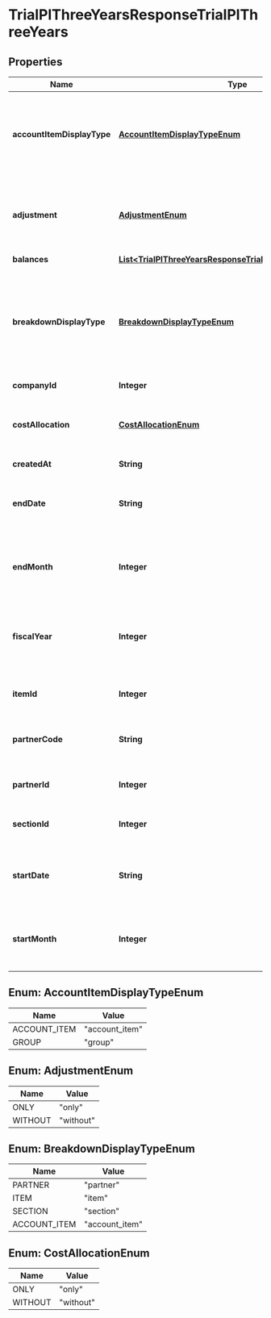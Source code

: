 

# TrialPlThreeYearsResponseTrialPlThreeYears


## Properties

Name | Type | Description | Notes
------------ | ------------- | ------------- | -------------
**accountItemDisplayType** | [**AccountItemDisplayTypeEnum**](#AccountItemDisplayTypeEnum) | 勘定科目の表示（勘定科目: account_item, 決算書表示:group）(条件に指定した時のみ含まれる） |  [optional]
**adjustment** | [**AdjustmentEnum**](#AdjustmentEnum) | 決算整理仕訳のみ: only, 決算整理仕訳以外: without(条件に指定した時のみ含まれる） |  [optional]
**balances** | [**List&lt;TrialPlThreeYearsResponseTrialPlThreeYearsBalances&gt;**](TrialPlThreeYearsResponseTrialPlThreeYearsBalances.md) |  | 
**breakdownDisplayType** | [**BreakdownDisplayTypeEnum**](#BreakdownDisplayTypeEnum) | 内訳の表示（取引先: partner, 品目: item, 部門: section, 勘定科目: account_item）(条件に指定した時のみ含まれる） |  [optional]
**companyId** | **Integer** | 事業所ID | 
**costAllocation** | [**CostAllocationEnum**](#CostAllocationEnum) | 配賦仕訳のみ：only,配賦仕訳以外：without(条件に指定した時のみ含まれる） |  [optional]
**createdAt** | **String** | 作成日時 |  [optional]
**endDate** | **String** | 発生日で絞込：終了日(yyyy-mm-dd)(条件に指定した時のみ含まれる） |  [optional]
**endMonth** | **Integer** | 発生月で絞込：終了会計月(1-12)(条件に指定した時のみ含まれる） |  [optional]
**fiscalYear** | **Integer** | 会計年度(条件に指定した時、または条件に月、日条件がない時のみ含まれる） |  [optional]
**itemId** | **Integer** | 品目ID(条件に指定した時のみ含まれる） |  [optional]
**partnerCode** | **String** | 取引先コード(条件に指定した時のみ含まれる） |  [optional]
**partnerId** | **Integer** | 取引先ID(条件に指定した時のみ含まれる） |  [optional]
**sectionId** | **Integer** | 部門ID(条件に指定した時のみ含まれる） |  [optional]
**startDate** | **String** | 発生日で絞込：開始日(yyyy-mm-dd)(条件に指定した時のみ含まれる） |  [optional]
**startMonth** | **Integer** | 発生月で絞込：開始会計月(1-12)(条件に指定した時のみ含まれる） |  [optional]



## Enum: AccountItemDisplayTypeEnum

Name | Value
---- | -----
ACCOUNT_ITEM | &quot;account_item&quot;
GROUP | &quot;group&quot;



## Enum: AdjustmentEnum

Name | Value
---- | -----
ONLY | &quot;only&quot;
WITHOUT | &quot;without&quot;



## Enum: BreakdownDisplayTypeEnum

Name | Value
---- | -----
PARTNER | &quot;partner&quot;
ITEM | &quot;item&quot;
SECTION | &quot;section&quot;
ACCOUNT_ITEM | &quot;account_item&quot;



## Enum: CostAllocationEnum

Name | Value
---- | -----
ONLY | &quot;only&quot;
WITHOUT | &quot;without&quot;



